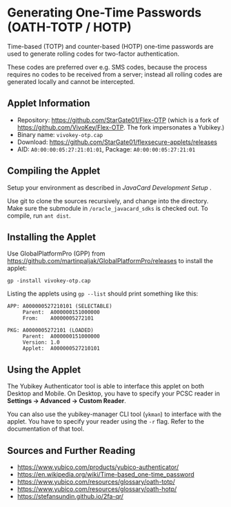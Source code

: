 # Generating One-Time Passwords (OATH-TOTP / HOTP) 

Time-based (TOTP) and counter-based (HOTP) one-time passwords are used to generate rolling codes for two-factor authentication.

These codes are preferred over e.g. SMS codes, because the process requires no codes to be received from a server; instead all rolling codes are generated locally and cannot be intercepted.

## Applet Information

- Repository: https://github.com/StarGate01/Flex-OTP (which is a fork of https://github.com/VivoKey/Flex-OTP. The fork impersonates a Yubikey.)
- Binary name: `vivokey-otp.cap`
- Download: https://github.com/StarGate01/flexsecure-applets/releases
- AID: `A0:00:00:05:27:21:01:01`, Package: `A0:00:00:05:27:21:01`

## Compiling the Applet

Setup your environment as described in *JavaCard Development Setup* .

Use git to clone the sources recursively, and change into the directory. Make sure the submodule in `/oracle_javacard_sdks` is checked out. To compile, run `ant dist`.

## Installing the Applet

Use GlobalPlatformPro (GPP) from https://github.com/martinpaljak/GlobalPlatformPro/releases to install the applet:

```
gp -install vivokey-otp.cap
```

Listing the applets using `gp --list` should print something like this:

```
APP: A000000527210101 (SELECTABLE)
     Parent:  A000000151000000
     From:    A0000005272101

PKG: A0000005272101 (LOADED)
     Parent:  A000000151000000
     Version: 1.0
     Applet:  A000000527210101 
```

## Using the Applet

The Yubikey Authenticator tool is able to interface this applet on both Desktop and Mobile. On Desktop, you have to specify your PCSC reader in **Settings -> Advanced -> Custom Reader**.

You can also use the yubikey-manager CLI tool (`ykman`) to interface with the applet. You have to specify your reader using the `-r` flag. Refer to the documentation of that tool.

## Sources and Further Reading

- https://www.yubico.com/products/yubico-authenticator/
- https://en.wikipedia.org/wiki/Time-based_one-time_password
- https://www.yubico.com/resources/glossary/oath-totp/
- https://www.yubico.com/resources/glossary/oath-hotp/
- https://stefansundin.github.io/2fa-qr/
